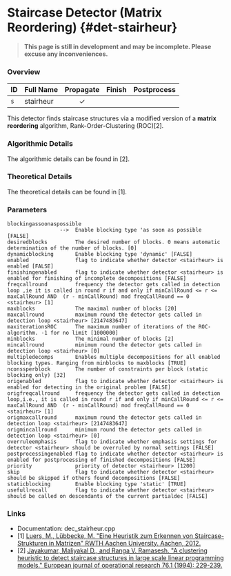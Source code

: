 # Staircase Detector (Matrix Reordering) {#det-stairheur}
> **This page is still in development and may be incomplete. Please excuse any inconveniences.**

### Overview

| ID |          Full Name          | Propagate | Finish | Postprocess |
|----|-----------------------------|:---------:|:------:|:-----------:|
| `s` | stairheur                   | ✓ |   |   |

This detector finds staircase structures via a modified version of a
 **matrix reordering** algorithm, Rank-Order-Clustering (ROC)[2].

### Algorithmic Details
The algorithmic details can be found in [2].

### Theoretical Details
The theoretical details can be found in [1].

### Parameters

    blockingassoonaspossible
                     -->  Enable blocking type 'as soon as possible [FALSE]
    desiredblocks         The desired number of blocks. 0 means automatic determination of the number of blocks. [0]
    dynamicblocking       Enable blocking type 'dynamic' [FALSE]
    enabled               flag to indicate whether detector <stairheur> is enabled [FALSE]
    finishingenabled      flag to indicate whether detector <stairheur> is enabled for finishing of incomplete decompositions [FALSE]
    freqcallround         frequency the detector gets called in detection loop ,ie it is called in round r if and only if minCallRound <= r <= maxCallRound AND  (r - minCallRound) mod freqCallRound == 0 <stairheur> [1]
    maxblocks             The maximal number of blocks [20]
    maxcallround          maximum round the detector gets called in detection loop <stairheur> [2147483647]
    maxiterationsROC      The maximum number of iterations of the ROC-algorithm. -1 for no limit [1000000]
    minblocks             The minimal number of blocks [2]
    mincallround          minimum round the detector gets called in detection loop <stairheur> [0]
    multipledecomps       Enables multiple decompositions for all enabled blocking types. Ranging from minblocks to maxblocks [TRUE]
    nconssperblock        The number of constraints per block (static blocking only) [32]
    origenabled           flag to indicate whether detector <stairheur> is enabled for detecting in the original problem [FALSE]
    origfreqcallround     frequency the detector gets called in detection loop,i.e., it is called in round r if and only if minCallRound <= r <= maxCallRound AND  (r - minCallRound) mod freqCallRound == 0 <stairheur> [1]
    origmaxcallround      maximum round the detector gets called in detection loop <stairheur> [2147483647]
    origmincallround      minimum round the detector gets called in detection loop <stairheur> [0]
    overruleemphasis      flag to indicate whether emphasis settings for detector <stairheur> should be overruled by normal settings [FALSE]
    postprocessingenabled flag to indicate whether detector <stairheur> is enabled for postprocessing of finished decompositions [FALSE]
    priority              priority of detector <stairheur> [1200]
    skip                  flag to indicate whether detector <stairheur> should be skipped if others found decompositions [FALSE]
    staticblocking        Enable blocking type 'static' [TRUE]
    usefullrecall         flag to indicate whether detector <stairheur> should be called on descendants of the current partialdec [FALSE]


### Links
 * Documentation: dec_stairheur.cpp
 * [1] [Luers, M., Lübbecke, M. "Eine Heuristik zum Erkennen von
Staircase-Strukturen in Matrizen" RWTH Aachen University. Aachen, 2012.](https://www.or.rwth-aachen.de/de/abschlussarbeiten.html?file=files/research/theses/2012/MA_Luers.pdf)
 * [2] [Jayakumar, Maliyakal D., and Ranga V. Ramasesh. "A clustering heuristic to detect staircase structures in large scale linear programming models." European journal of operational research 76.1 (1994): 229-239.](https://www.sciencedirect.com/science/article/abs/pii/0377221794900191)
